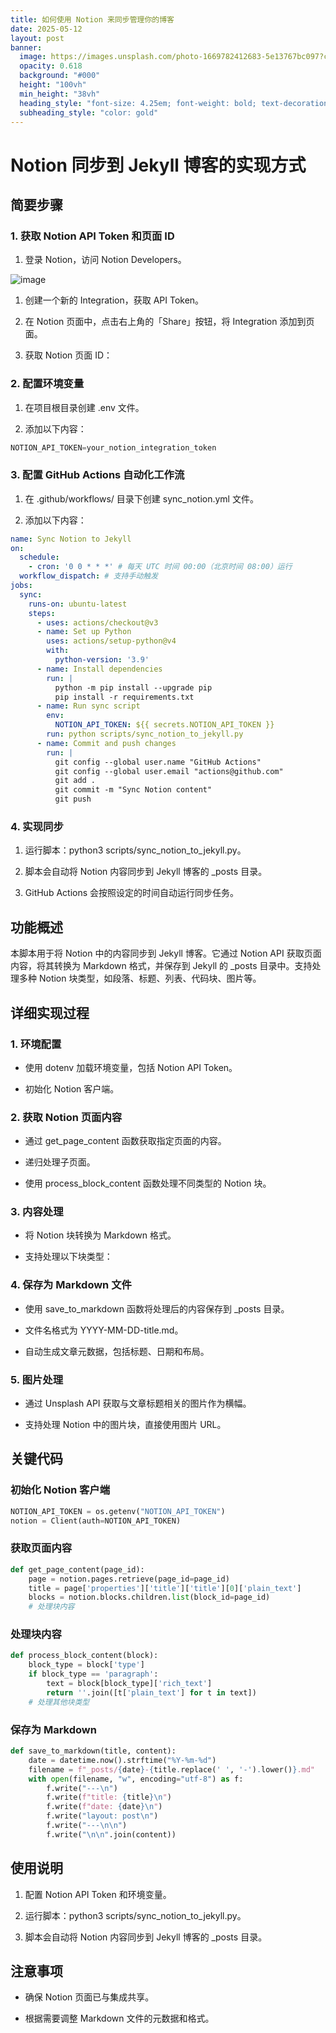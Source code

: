 ```yaml
---
title: 如何使用 Notion 来同步管理你的博客
date: 2025-05-12
layout: post
banner:
  image: https://images.unsplash.com/photo-1669782412683-5e13767bc097?crop=entropy&cs=tinysrgb&fit=max&fm=jpg&ixid=M3w2OTIwMzJ8MHwxfHJhbmRvbXx8fHx8fHx8fDE3NDcwNjcyNzR8&ixlib=rb-4.1.0&q=80&w=1080
  opacity: 0.618
  background: "#000"
  height: "100vh"
  min_height: "38vh"
  heading_style: "font-size: 4.25em; font-weight: bold; text-decoration: underline"
  subheading_style: "color: gold"
---
```


# Notion 同步到 Jekyll 博客的实现方式

## 简要步骤

### 1. 获取 Notion API Token 和页面 ID

1. 登录 Notion，访问 Notion Developers。

![image](https://prod-files-secure.s3.us-west-2.amazonaws.com/a7a0cc5a-89b9-4cda-8686-1fba0ca52f40/d19c1afe-dea5-4312-9333-786b0ba83054/image.png?X-Amz-Algorithm=AWS4-HMAC-SHA256&X-Amz-Content-Sha256=UNSIGNED-PAYLOAD&X-Amz-Credential=ASIAZI2LB466QW53V7W7%2F20250512%2Fus-west-2%2Fs3%2Faws4_request&X-Amz-Date=20250512T162753Z&X-Amz-Expires=3600&X-Amz-Security-Token=IQoJb3JpZ2luX2VjEDAaCXVzLXdlc3QtMiJIMEYCIQCOJrWnZ9p9AGZTd%2BT%2B3N33mWgDAWRsIEyeVL8QT01EPQIhAIOwpUPm5eOOf3P7YlLDPZABZI2c3ozRpdv4ULO6dGEGKogECNn%2F%2F%2F%2F%2F%2F%2F%2F%2F%2FwEQABoMNjM3NDIzMTgzODA1Igy0qyJsEYeZcSfjOVcq3AMkLhUzN23JlHvN0CFHwIX3O4%2BwjKkdp93TX9FNQ7tUOrJGDvvXnKndZqYkMdc89c5WclPF1BEIu%2BuxtR0IUU7i9QQMuD3Xk%2Fhc7ozP3bjSascy6aLhd4s9ristmQNAYWtxjtefaQIjcBMkykDh2Z8ANEBjcGGxURq8iTyWVvbCgah72zACzuW1R9G0TnuO8wIdU3ry%2BMGvvDqNxB2o9EduTE4Gp3R3nYLNWq%2BSugGCfNXlDMk1%2BrHILFJUWK1QKLCte8NHPnf2cnugqqFQWCTIweNMCTchtNftDcdsJFFYIjIAKGMRADHLYNRxNhBMGai1Jl4%2FhOQSZG1AYgKcNj5xTfvyEyWkm6fRTXfDXDavYcVpAznZKEufjvkccRlob2NjspLKlaligKZxs7wbZMpN4YkJ6%2FrjIgxa1guMbqco2aykASB0xU%2FV1wtNNcI6SQ2BY4I3KiEXs85%2BsqzDwCrpwkN0cuvz7K2t6Q1wMkakeHV1LMK1ypU83yIh4L%2FRtlfy7h6rzsFHUF8NucM2U8LB6duPiwY5%2F4WUBMZMVYHalh8%2Fx7Gm2wK23fBVMlNjy8fH6OBqnfqqbhitNJmVYWOfZT6n35%2B0LmOv24CO9%2FZuWFmdFovXBGkQ%2FM37RzCOvojBBjqkAW6rYHWMknI6ZcGw7HG0AoCeOgZyoZBN1%2BxLm2B%2BbzqooTuakh9eHGTyMxWWaWkgEtZYr8Oi6cjzBQDL9X5CvMHGB64ff7N5N5CEBqyZdfp9liVA0YQjs8%2Fy4wHjHfyRsCcECywGMXMrOOwJfTqKlkaLHtnTNNX3RtskBCmu0Ww7DQXtWHFleVYNXoyeWfciN7xfLZMN%2FSsJ5bg0fd%2FuY15dKC1h&X-Amz-Signature=e095e8211576743fabd8a0d520436f495ee9a2d3de2fd66d4dc13989e32a86d1&X-Amz-SignedHeaders=host&x-id=GetObject)

1. 创建一个新的 Integration，获取 API Token。

1. 在 Notion 页面中，点击右上角的「Share」按钮，将 Integration 添加到页面。

1. 获取 Notion 页面 ID：


### 2. 配置环境变量

1. 在项目根目录创建 .env 文件。

1. 添加以下内容：

```javascript
NOTION_API_TOKEN=your_notion_integration_token
```

### 3. 配置 GitHub Actions 自动化工作流

1. 在 .github/workflows/ 目录下创建 sync_notion.yml 文件。

1. 添加以下内容：

```yaml
name: Sync Notion to Jekyll
on:
  schedule:
    - cron: '0 0 * * *' # 每天 UTC 时间 00:00（北京时间 08:00）运行
  workflow_dispatch: # 支持手动触发
jobs:
  sync:
    runs-on: ubuntu-latest
    steps:
      - uses: actions/checkout@v3
      - name: Set up Python
        uses: actions/setup-python@v4
        with:
          python-version: '3.9'
      - name: Install dependencies
        run: |
          python -m pip install --upgrade pip
          pip install -r requirements.txt
      - name: Run sync script
        env:
          NOTION_API_TOKEN: ${{ secrets.NOTION_API_TOKEN }}
        run: python scripts/sync_notion_to_jekyll.py
      - name: Commit and push changes
        run: |
          git config --global user.name "GitHub Actions"
          git config --global user.email "actions@github.com"
          git add .
          git commit -m "Sync Notion content"
          git push
```

### 4. 实现同步

1. 运行脚本：python3 scripts/sync_notion_to_jekyll.py。

1. 脚本会自动将 Notion 内容同步到 Jekyll 博客的 _posts 目录。

1. GitHub Actions 会按照设定的时间自动运行同步任务。

## 功能概述

本脚本用于将 Notion 中的内容同步到 Jekyll 博客。它通过 Notion API 获取页面内容，将其转换为 Markdown 格式，并保存到 Jekyll 的 _posts 目录中。支持处理多种 Notion 块类型，如段落、标题、列表、代码块、图片等。

## 详细实现过程

### 1. 环境配置

- 使用 dotenv 加载环境变量，包括 Notion API Token。

- 初始化 Notion 客户端。

### 2. 获取 Notion 页面内容

- 通过 get_page_content 函数获取指定页面的内容。

- 递归处理子页面。

- 使用 process_block_content 函数处理不同类型的 Notion 块。

### 3. 内容处理

- 将 Notion 块转换为 Markdown 格式。

- 支持处理以下块类型：


### 4. 保存为 Markdown 文件

- 使用 save_to_markdown 函数将处理后的内容保存到 _posts 目录。

- 文件名格式为 YYYY-MM-DD-title.md。

- 自动生成文章元数据，包括标题、日期和布局。

### 5. 图片处理

- 通过 Unsplash API 获取与文章标题相关的图片作为横幅。

- 支持处理 Notion 中的图片块，直接使用图片 URL。

## 关键代码

### 初始化 Notion 客户端

```python
NOTION_API_TOKEN = os.getenv("NOTION_API_TOKEN")
notion = Client(auth=NOTION_API_TOKEN)
```

### 获取页面内容

```python
def get_page_content(page_id):
    page = notion.pages.retrieve(page_id=page_id)
    title = page['properties']['title']['title'][0]['plain_text']
    blocks = notion.blocks.children.list(block_id=page_id)
    # 处理块内容
```

### 处理块内容

```python
def process_block_content(block):
    block_type = block['type']
    if block_type == 'paragraph':
        text = block[block_type]['rich_text']
        return ''.join([t['plain_text'] for t in text])
    # 处理其他块类型
```

### 保存为 Markdown

```python
def save_to_markdown(title, content):
    date = datetime.now().strftime("%Y-%m-%d")
    filename = f"_posts/{date}-{title.replace(' ', '-').lower()}.md"
    with open(filename, "w", encoding="utf-8") as f:
        f.write("---\n")
        f.write(f"title: {title}\n")
        f.write(f"date: {date}\n")
        f.write("layout: post\n")
        f.write("---\n\n")
        f.write("\n\n".join(content))
```

## 使用说明

1. 配置 Notion API Token 和环境变量。

1. 运行脚本：python3 scripts/sync_notion_to_jekyll.py。

1. 脚本会自动将 Notion 内容同步到 Jekyll 博客的 _posts 目录。

## 注意事项

- 确保 Notion 页面已与集成共享。

- 根据需要调整 Markdown 文件的元数据和格式。